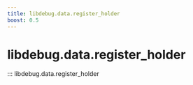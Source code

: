 ```yaml
---
title: libdebug.data.register_holder
boost: 0.5
---
```

# libdebug.data.register_holder
::: libdebug.data.register_holder
